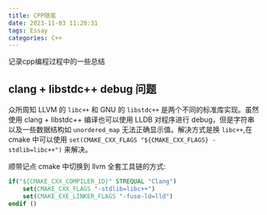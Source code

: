 ```yaml
---
title: CPP随笔
date: 2023-11-03 11:20:31
tags: Essay
categories: C++
---
```

记录cpp编程过程中的一些总结

## clang + libstdc++ debug 问题

众所周知 LLVM 的 `libc++` 和 GNU 的 `libstdc++` 是两个不同的标准库实现。虽然使用 clang + libstdc++ 编译也可以使用 LLDB 对程序进行 debug，但是字符串以及一些数据结构如 `unordered_map` 无法正确显示值。解决方式是换  `libc++`,在 cmake 中可以使用 `set(CMAKE_CXX_FLAGS "${CMAKE_CXX_FLAGS} -stdlib=libc++")` 来解决。

顺带记点 cmake 中切换到 llvm 全套工具链的方式:

```cmake
if("${CMAKE_CXX_COMPILER_ID}" STREQUAL "Clang")
    set(CMAKE_CXX_FLAGS "-stdlib=libc++")
    set(CMAKE_EXE_LINKER_FLAGS "-fuse-ld=lld")
endif ()
```

